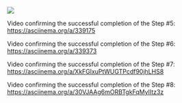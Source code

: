 <a href="https://codeclimate.com/github/codeclimate/codeclimate/maintainability"><img src="https://api.codeclimate.com/v1/badges/a99a88d28ad37a79dbf6/maintainability" /></a>

Video confirming the successful completion of the Step #5: https://asciinema.org/a/339175

Video confirming the successful completion of the Step #6: https://asciinema.org/a/339373

Video confirming the successful completion of the Step #7: https://asciinema.org/a/XkFGlxuPtWUGTPcdf90jhLHS8

Video confirming the successful completion of the Step #8: https://asciinema.org/a/30VJAAg6mORBTgkFqMylItz3z
